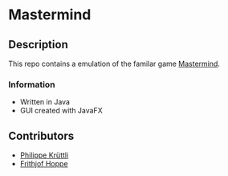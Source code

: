 # Mastermind
## Description
This repo contains a emulation of the familar game [Mastermind](https://en.wikipedia.org/wiki/Mastermind_(board_game)).
### Information
 * Written in Java
 * GUI created with JavaFX
## Contributors
* [Philippe Krüttli](https://github.com/kruettlip)
* [Frithjof Hoppe](https://github.com/frithjofhoppe)
